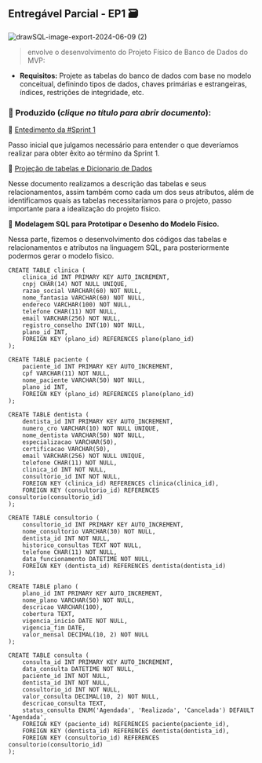 ## Entregável Parcial - EP1 🗃️

![drawSQL-image-export-2024-06-09 (2)](https://github.com/jifa-team/entregavel-parcial-1/assets/141689100/356456ac-ad89-4a6e-bfb9-83a85adac199)



> envolve o desenvolvimento do Projeto Físico de Banco de Dados do MVP:

 -  **Requisitos:** Projete as tabelas do banco de dados com base no modelo conceitual, definindo tipos de dados, chaves primárias e estrangeiras, índices, restrições de integridade, etc.
 
 ### 📂 Produzido (*clique no título para abrir documento*): 

👣 [Entedimento da #Sprint 1](https://docs.google.com/document/d/1WD88m6wrEMMfo1sy6NO4tBrnCrWBIqSFBo3LDU8v-ZA/edit?usp=sharing)

Passo inicial que julgamos necessário para entender o que deveríamos realizar para obter êxito ao término da Sprint 1.

👣 [Projeção de tabelas e Dicionario de Dados](https://docs.google.com/document/d/1f60iJDKugPyi7TcIPD92wlHSp3XE5jMtMAvRrACbA7w/edit)

Nesse documento realizamos a descrição das tabelas e seus relacionamentos, assim também como cada um dos seus atributos, além de identificamos quais as tabelas necessitaríamos para o projeto, passo importante para a idealização do projeto físico.

👣 **Modelagem SQL para Prototipar o Desenho do Modelo Físico.**

Nessa parte, fizemos o desenvolvimento dos códigos das tabelas e relacionamentos e atributos na linguagem SQL, para posteriormente podermos gerar o modelo fisico.


    CREATE TABLE clinica (
        clinica_id INT PRIMARY KEY AUTO_INCREMENT,
        cnpj CHAR(14) NOT NULL UNIQUE,
        razao_social VARCHAR(60) NOT NULL,
        nome_fantasia VARCHAR(60) NOT NULL,
        endereco VARCHAR(100) NOT NULL,
        telefone CHAR(11) NOT NULL,
        email VARCHAR(256) NOT NULL,
        registro_conselho INT(10) NOT NULL,
        plano_id INT,
        FOREIGN KEY (plano_id) REFERENCES plano(plano_id)
    );
    
    CREATE TABLE paciente (
        paciente_id INT PRIMARY KEY AUTO_INCREMENT,
        cpf VARCHAR(11) NOT NULL,
        nome_paciente VARCHAR(50) NOT NULL,
        plano_id INT,
        FOREIGN KEY (plano_id) REFERENCES plano(plano_id)
    );
    
    CREATE TABLE dentista (
        dentista_id INT PRIMARY KEY AUTO_INCREMENT,
        numero_cro VARCHAR(10) NOT NULL UNIQUE,
        nome_dentista VARCHAR(50) NOT NULL,
        especializacao VARCHAR(50),
        certificacao VARCHAR(50),
        email VARCHAR(256) NOT NULL UNIQUE,
        telefone CHAR(11) NOT NULL,
        clinica_id INT NOT NULL,
        consultorio_id INT NOT NULL,
        FOREIGN KEY (clinica_id) REFERENCES clinica(clinica_id),
        FOREIGN KEY (consultorio_id) REFERENCES consultorio(consultorio_id)
    );
    
    CREATE TABLE consultorio (
        consultorio_id INT PRIMARY KEY AUTO_INCREMENT,
        nome_consultorio VARCHAR(30) NOT NULL,
        dentista_id INT NOT NULL,
        historico_consultas TEXT NOT NULL,
        telefone CHAR(11) NOT NULL,
        data_funcionamento DATETIME NOT NULL,
        FOREIGN KEY (dentista_id) REFERENCES dentista(dentista_id)
    );
    
    CREATE TABLE plano (
        plano_id INT PRIMARY KEY AUTO_INCREMENT,
        nome_plano VARCHAR(50) NOT NULL,
        descricao VARCHAR(100),
        cobertura TEXT,
        vigencia_inicio DATE NOT NULL,
        vigencia_fim DATE,
        valor_mensal DECIMAL(10, 2) NOT NULL
    );
    
    CREATE TABLE consulta (
        consulta_id INT PRIMARY KEY AUTO_INCREMENT,
        data_consulta DATETIME NOT NULL,
        paciente_id INT NOT NULL,
        dentista_id INT NOT NULL,
        consultorio_id INT NOT NULL,
        valor_consulta DECIMAL(10, 2) NOT NULL,
        descricao_consulta TEXT,
        status_consulta ENUM('Agendada', 'Realizada', 'Cancelada') DEFAULT 'Agendada',
        FOREIGN KEY (paciente_id) REFERENCES paciente(paciente_id),
        FOREIGN KEY (dentista_id) REFERENCES dentista(dentista_id),
        FOREIGN KEY (consultorio_id) REFERENCES consultorio(consultorio_id)
    );



